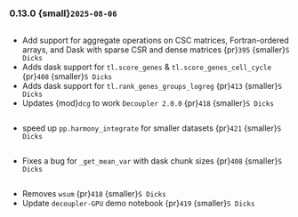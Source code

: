 ### 0.13.0 {small}`2025-08-06`

```{rubric} Features
```
* Add support for aggregate operations on CSC matrices, Fortran-ordered arrays, and Dask with sparse CSR and dense matrices {pr}`395` {smaller}`S Dicks`
* Adds dask support for `tl.score_genes` & `tl.score_genes_cell_cycle` {pr}`408` {smaller}`S Dicks`
* Adds dask support for `tl.rank_genes_groups_logreg` {pr}`413` {smaller}`S Dicks`
* Updates {mod}`dcg` to work `Decoupler 2.0.0` {pr}`418` {smaller}`S Dicks`

```{rubric} Performance
```
* speed up `pp.harmony_integrate` for smaller datasets {pr}`421` {smaller}`S Dicks`

```{rubric} Bug fixes
```
* Fixes a bug for `_get_mean_var` with dask chunk sizes {pr}`408` {smaller}`S Dicks`

```{rubric} Misc
```
* Removes `wsum` {pr}`418` {smaller}`S Dicks`
* Update `decoupler-GPU` demo notebook {pr}`419` {smaller}`S Dicks`
